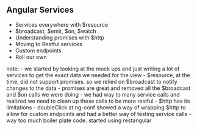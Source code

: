 ## Angular Services

- Services everywhere with $resource
- $broadcast, $emit, $on, $watch
- Understanding promises with $http
- Moving to Restful services
- Custom endpoints
- Roll our own

note:
	- we started by looking at the mock ups and just writing a lot of services to get the exact data we needed for the view
	- $resource, at the time, did not support promises. so we relied on $broadcast to notify changes to the data
	- promises are great and removed all the $broadcast and $on calls we were doing
	- we had way to many service calls and realized we need to clean up these calls to be more restful
	- $http has its limitations
	- doubleClick at ng-conf showed a way of wrapping $http to allow for custom endpoints and had a better way of testing service calls
	- way too much boiler plate code. started using restangular


